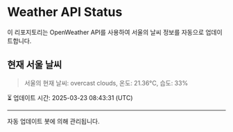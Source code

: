 
# Weather API Status

이 리포지토리는 OpenWeather API를 사용하여 서울의 날씨 정보를 자동으로 업데이트합니다.

## 현재 서울 날씨
> 서울의 현재 날씨: overcast clouds, 온도: 21.36°C, 습도: 33%

⏳ 업데이트 시간: 2025-03-23 08:43:31 (UTC)

---
자동 업데이트 봇에 의해 관리됩니다.
